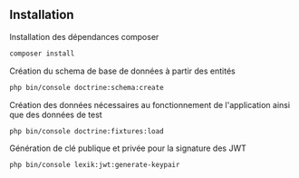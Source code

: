 ## Installation

Installation des dépendances composer
```bash
composer install
```

Création du schema de base de données à partir des entités
```bash
php bin/console doctrine:schema:create
```

Création des données nécessaires au fonctionnement de l'application ainsi que des données de test
```bash
php bin/console doctrine:fixtures:load
```

Génération de clé publique et privée pour la signature des JWT 
```bash
php bin/console lexik:jwt:generate-keypair
```
